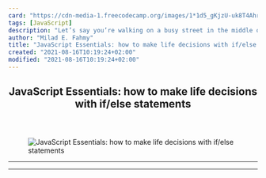 ```yaml
---
card: "https://cdn-media-1.freecodecamp.org/images/1*1d5_gKjzU-uk8T4AhrIDlw.jpeg"
tags: [JavaScript]
description: "Let’s say you’re walking on a busy street in the middle of to"
author: "Milad E. Fahmy"
title: "JavaScript Essentials: how to make life decisions with if/else statements"
created: "2021-08-16T10:19:24+02:00"
modified: "2021-08-16T10:19:24+02:00"
---
```

<div class="site-wrapper">
<main id="site-main" class="site-main outer">
<div class="inner">
<article class="post-full post tag-javascript tag-tech tag-programming tag-web-development tag-learning ">
<header class="post-full-header">
<h1 class="post-full-title">JavaScript Essentials: how to make life decisions with if/else statements</h1>
</header>
<figure class="post-full-image">
<picture>
<source media="(max-width: 700px)" sizes="1px" srcset="data:image/gif;base64,R0lGODlhAQABAIAAAAAAAP///yH5BAEAAAAALAAAAAABAAEAAAIBRAA7 1w">
<source media="(min-width: 701px)" sizes="(max-width: 800px) 400px,
(max-width: 1170px) 700px,
1400px" srcset="https://cdn-media-1.freecodecamp.org/images/1*1d5_gKjzU-uk8T4AhrIDlw.jpeg 300w,
https://cdn-media-1.freecodecamp.org/images/1*1d5_gKjzU-uk8T4AhrIDlw.jpeg 600w,
https://cdn-media-1.freecodecamp.org/images/1*1d5_gKjzU-uk8T4AhrIDlw.jpeg 1000w,
https://cdn-media-1.freecodecamp.org/images/1*1d5_gKjzU-uk8T4AhrIDlw.jpeg 2000w">
<img onerror="this.style.display='none'" src="https://cdn-media-1.freecodecamp.org/images/1*1d5_gKjzU-uk8T4AhrIDlw.jpeg" alt="JavaScript Essentials: how to make life decisions with if/else statements">
</picture>
</figure>
<section class="post-full-content">
<div class="post-content">
</div>
<hr>
<hr>
</section>
</article>
</div>
</main>
</div>
<!-- Google Tag Manager (noscript) -->
<!-- End Google Tag Manager (noscript) -->
